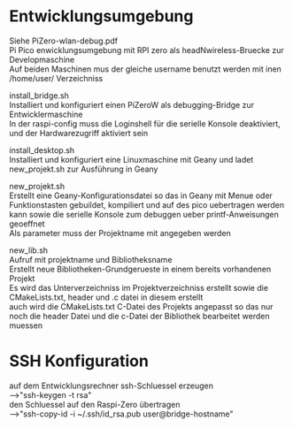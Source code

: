# Entwicklungsumgebung
Siehe PiZero-wlan-debug.pdf\
Pi Pico enwicklungsumgebung mit RPI zero als headNwireless-Bruecke zur Developmaschine\
Auf beiden Maschinen mus der gleiche username benutzt werden mit inen /home/user/ Verzeichniss

install_bridge.sh\
Installiert und konfiguriert einen PiZeroW als debugging-Bridge zur Entwicklermaschine\
In der raspi-config muss die Loginshell für die serielle Konsole deaktiviert, und der Hardwarezugriff aktiviert sein

install_desktop.sh\
Installiert und konfiguriert eine Linuxmaschine mit Geany und ladet new_projekt.sh zur Ausführung in Geany

new_projekt.sh\
Erstellt eine Geany-Konfigurationsdatei so das in Geany mit Menue oder Funktionstasten gebuildet, kompiliert und auf des pico uebertragen werden kann sowie die serielle Konsole zum debuggen ueber printf-Anweisungen geoeffnet\
Als parameter muss der Projektname mit angegeben werden

new_lib.sh\
Aufruf mit projektname und Bibliotheksname\
Erstellt neue Bibliotheken-Grundgerueste in einem bereits vorhandenen Projekt\
Es wird das Unterverzeichniss im Projektverzeichniss erstellt sowie die CMakeLists.txt, header und .c datei in diesem erstellt\
auch wird die CMakeLists.txt  C-Datei des Projekts angepasst so das nur noch die header Datei und die c-Datei der Bibliothek bearbeitet werden muessen


# SSH Konfiguration
auf dem Entwicklungsrechner ssh-Schluessel erzeugen\
-->"ssh-keygen -t rsa"\
den Schluessel auf den Raspi-Zero übertragen\
-->"ssh-copy-id -i ~/.ssh/id_rsa.pub user@bridge-hostname"
